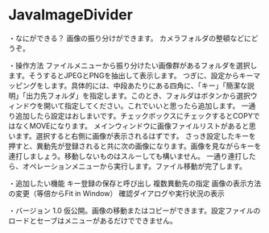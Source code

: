 JavaImageDivider
================

・なにができる？
画像の振り分けができます。
カメラフォルダの整頓などにどうぞ。


・操作方法
ファイルメニューから振り分けたい画像群があるフォルダを選択します。そうするとJPEGとPNGを抽出して表示します。
つぎに、設定からキーマッピングをします。具体的には、中段あたりにある四角に、「キー」「簡潔な説明」「出力先フォルダ」を指定します。このとき、フォルダはボタンから選択ウィンドウを開いて指定してください。これでいいと思ったら追加します。
一通り追加したら設定はおしまいです。チェックボックスにチェックするとCOPYではなくMOVEになります。
メインウィンドウに画像ファイルリストがあると思います。選択すると右側に画像が表示されるはずです。
さっき設定したキーを押すと、異動先が登録されると共に次の画像になります。画像を見ながらキーを連打しましょう。移動しないものはスルーしても構いません。
一通り連打したら、オペレーションメニューから実行します。ファイル移動が完了します。


・追加したい機能
キー登録の保存と呼び出し
複数異動先の指定
画像の表示方法の変更（等倍からFit in Window）
確認ダイアログや実行状況の表示



・バージョン
1.0	仮公開。画像の移動またはコピーができます。設定ファイルのロードとセーブはメニューがあるだけでできません。

